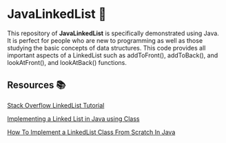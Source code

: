 # JavaLinkedList 🚀

This repository of __JavaLinkedList__ is specifically demonstrated using Java. It is perfect for people who are new to programming as well as those studying the basic concepts of data structures. This code provides all important aspects of a LinkedList such as addToFront(), addToBack(), and lookAtFront(), and lookAtBack() functions.

 
## Resources 📚

[Stack Overflow LinkedList Tutorial](https://stackoverflow.com/questions/4066729/creating-a-linkedlist-class-from-scratch)

[Implementing a Linked List in Java using Class](https://www.geeksforgeeks.org/implementing-a-linked-list-in-java-using-class/)

[How To Implement a LinkedList Class From Scratch In Java](https://crunchify.com/how-to-implement-a-linkedlist-class-from-scratch-in-java/)
